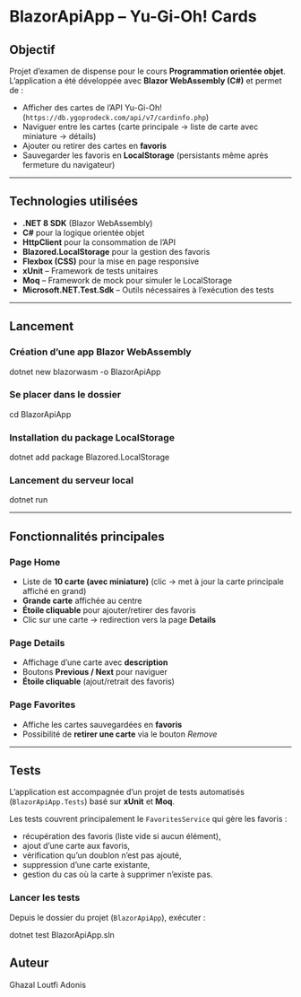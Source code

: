 # BlazorApiApp – Yu-Gi-Oh! Cards

## Objectif

Projet d’examen de dispense pour le cours **Programmation orientée objet**.  
L’application a été développée avec **Blazor WebAssembly (C#)** et permet de :

- Afficher des cartes de l’API Yu-Gi-Oh! (`https://db.ygoprodeck.com/api/v7/cardinfo.php`)
- Naviguer entre les cartes (carte principale → liste de carte avec miniature → détails)
- Ajouter ou retirer des cartes en **favoris**
- Sauvegarder les favoris en **LocalStorage** (persistants même après fermeture du navigateur)

---

## Technologies utilisées

- **.NET 8 SDK** (Blazor WebAssembly)
- **C#** pour la logique orientée objet
- **HttpClient** pour la consommation de l’API
- **Blazored.LocalStorage** pour la gestion des favoris
- **Flexbox (CSS)** pour la mise en page responsive
- **xUnit** – Framework de tests unitaires
- **Moq** – Framework de mock pour simuler le LocalStorage
- **Microsoft.NET.Test.Sdk** – Outils nécessaires à l’exécution des tests

---

## Lancement

### Création d’une app Blazor WebAssembly

dotnet new blazorwasm -o BlazorApiApp

### Se placer dans le dossier

cd BlazorApiApp

### Installation du package LocalStorage

dotnet add package Blazored.LocalStorage

### Lancement du serveur local

dotnet run

---

## Fonctionnalités principales

### Page Home

- Liste de **10 carte (avec miniature)** (clic → met à jour la carte principale affiché en grand)
- **Grande carte** affichée au centre
- **Étoile cliquable** pour ajouter/retirer des favoris
- Clic sur une carte → redirection vers la page **Details**

### Page Details

- Affichage d’une carte avec **description**
- Boutons **Previous / Next** pour naviguer
- **Étoile cliquable** (ajout/retrait des favoris)

### Page Favorites

- Affiche les cartes sauvegardées en **favoris**
- Possibilité de **retirer une carte** via le bouton _Remove_

---

## Tests

L’application est accompagnée d’un projet de tests automatisés (`BlazorApiApp.Tests`) basé sur **xUnit** et **Moq**.

Les tests couvrent principalement le `FavoritesService` qui gère les favoris :

- récupération des favoris (liste vide si aucun élément),
- ajout d’une carte aux favoris,
- vérification qu’un doublon n’est pas ajouté,
- suppression d’une carte existante,
- gestion du cas où la carte à supprimer n’existe pas.

### Lancer les tests

Depuis le dossier du projet (`BlazorApiApp`), exécuter :

dotnet test BlazorApiApp.sln

## Auteur

Ghazal Loutfi Adonis
